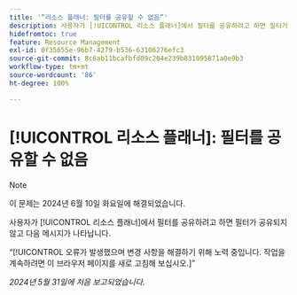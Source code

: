 ```yaml
---
title: '“리소스 플래너: 필터를 공유할 수 없음”'
description: 사용자가 [!UICONTROL 리소스 플래너]에서 필터를 공유하려고 하면 필터가 공유되지 않고 오류 메시지가 나타납니다.
hidefromtoc: true
feature: Resource Management
exl-id: 0f35655e-96b7-4279-b536-63106276efc3
source-git-commit: 8c6ab11bcafbfd09c204e239b831095871a0e9b3
workflow-type: tm+mt
source-wordcount: '86'
ht-degree: 100%

---
```


# [!UICONTROL 리소스 플래너]: 필터를 공유할 수 없음

>[!NOTE]
>
>이 문제는 2024년 6월 10일 화요일에 해결되었습니다.

사용자가 [!UICONTROL 리소스 플래너]에서 필터를 공유하려고 하면 필터가 공유되지 않고 다음 메시지가 나타납니다.

“[!UICONTROL 오류가 발생했으며 변경 사항을 해결하기 위해 노력 중입니다. 작업을 계속하려면 이 브라우저 페이지를 새로 고침해 보십시오.]”

_2024년 5월 31일에 처음 보고되었습니다._
